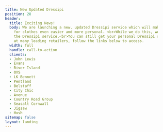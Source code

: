 ```yaml
---
title: New Updated Dressipi
position: 28
header:
  title: Exciting News!
  body: We are launching a new, updated Dressipi service which will make shopping
    for clothes even easier and more personal. <br>While we do this, we’ll be pausing
    the Dressipi service.<br>You can still get your personal Dressipi recommendations
    at many leading retailers, follow the links below to access.
  width: full
  handle: call-to-action
  clients:
  - John Lewis
  - Evans
  - River Island
  - OVS
  - LK Bennett
  - Pentland
  - Belstaff
  - City Chic
  - Avenue
  - Country Road Group
  - Seasalt Cornwall
  - Jigsaw
  - Hush
sitemap: false
layout: landing
---
```


